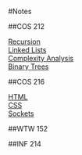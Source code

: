 #Notes

##COS 212

<a href="Recursion.md">Recursion</a>
<br/>
<a href="LinkedLists.md">Linked Lists</a>
<br/>
<a href="ComplexityAnalysis.md">Complexity Analysis</a>
<br/>
<a href="BinrayTrees.md">Binary Trees</a>

##COS 216

<a href="HTML.md">HTML</a>
<br/>
<a href="CSS.md">CSS</a>
<br/>
<a href="Sockets.md">Sockets</a>

##WTW 152



##INF 214

